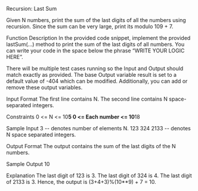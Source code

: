Recursion: Last Sum

Given N numbers, print the sum of the last digits of all the numbers using recursion.
Since the sum can be very large, print its modulo 109 + 7.  

Function Description 
In the provided code snippet, implement the provided lastSum(...) method to print the sum of the last digits of all numbers. You can write your code in the space below the phrase “WRITE YOUR LOGIC HERE”.
  
There will be multiple test cases running so the Input and Output should match exactly as provided. The base Output variable result is set to a default value of -404 which can be modified. Additionally, you can add or remove these output variables.  

Input Format
The first line contains N.
The second line contains N space-separated integers.

Constraints
0 <= N <= 10**5
0 <= Each number <= 10**18

Sample Input
3                       -- denotes number of elements N.
123 324 2133   -- denotes N space separated integers.

Output Format 
The output contains the sum of the last digits of the N numbers.
  
Sample Output 
10  

Explanation 
The last digit of 123 is 3.
The last digit of 324 is 4.
The last digit of 2133 is 3.
Hence, the output is (3+4+3)%(10**9) + 7 = 10.